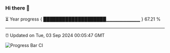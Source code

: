 ### Hi there 👋

⏳ Year progress { ████████████████████▁▁▁▁▁▁▁▁▁▁ } 67.21 %

---

⏰ Updated on Tue, 03 Sep 2024 00:05:47 GMT

![Progress Bar CI](https://github.com/liununu/liununu/workflows/Progress%20Bar%20CI/badge.svg)
